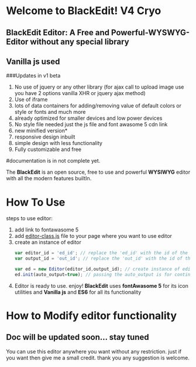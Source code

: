 # Welcome to BlackEdit! V4 Cryo 
## BlackEdit Editor: A Free and Powerful-WYSWYG-Editor without any special library 
## Vanilla js used 

###Updates in v1 beta
1. No use of jquery or any other library (for ajax call to upload image use you have 2 options vanilla XHR or jquery ajax method)
2. Use of iframe
3. lots of data containers for adding/removing value of default colors or style or fonts and much more 
4. already optimized for smaller devices and low power devices
5. No style file needed just the js file and font awasome 5 cdn link
6. new minified version*
7. responsive design inbuilt
8. simple design with less functionality
9. Fully customizable and free


#documentation is in not complete yet. 

The **BlackEdit** is an open source, free to use and powerful **WYSIWYG** editor with all the modern features builtIn.


# How To Use
steps to use editor:
1. add link to fontawasome 5 
2. add [editor-class.js](https://github.com/raj457036/BlackEdit/blob/master/v4/editor-class.js) file to your page where you want to use editor
3. create an instance of editor 
    ```javascript
    var editor_id = 'ed_id'; // replace the 'ed_id' with the id of the element where you want to put the editor
    var output_id = 'out_id'; // replace the 'out_id' with the id of the element where you want to put the output html
    
    var ed = new Editor(editor_id,output_id); // create instance of editor with provided editor_id and output_id(optional)
    ed.init(auto_output=true); // passing the auto_output is for contineous update of output in every keystroke.
    ```
4. Editor is ready to use. enjoy!
**BlackEdit** uses **fontAwasome 5** for its icon utilities and **Vanilla js** and **ES6** for all its functionality

# How to Modify editor functionality
## Doc will be updated soon... stay tuned

You can use this editor anywhere you want without any restriction. just if you want then give me a small credit.
thank you any suggestion is welcome.
